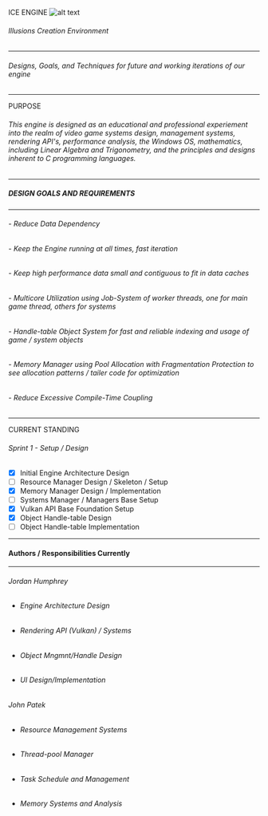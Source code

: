 ICE ENGINE ![alt text](https://d30y9cdsu7xlg0.cloudfront.net/png/84009-200.png "Logo Title Text 1")
###### Illusions Creation Environment
-----------------------------------------
###### Designs, Goals, and Techniques for future and working iterations of our engine
---------------------------------------------------------------------------------------------------------

PURPOSE

###### This engine is designed as an educational and professional experiement into the realm of video game systems design, management systems, rendering API's, performance analysis,  the Windows OS, mathematics, including Linear Algebra and Trigonometry, and the principles and designs inherent to C programming languages.
---------------------------------------------------------------------------------------------------------

##### DESIGN GOALS AND REQUIREMENTS
---------------------------------------------------------------------------------------------------------

###### - Reduce Data Dependency
###### - Keep the Engine running at all times, fast iteration
###### - Keep high performance data small and contiguous to fit in data caches
###### - Multicore Utilization using Job-System of worker threads, one for main game thread, others for systems
###### - Handle-table Object System for fast and reliable indexing and usage of game / system objects
###### - Memory Manager using Pool Allocation with Fragmentation Protection to see allocation patterns / tailer code for optimization
###### - Reduce Excessive Compile-Time Coupling

---------------------------------------------------------------------------------------------------------
CURRENT STANDING

###### Sprint 1 - Setup / Design
- [x] Initial Engine Architecture Design
- [ ] Resource Manager Design / Skeleton / Setup
- [x] Memory Manager Design / Implementation
- [ ] Systems Manager / Managers Base Setup
- [x] Vulkan API Base Foundation Setup
- [x] Object Handle-table Design
- [ ] Object Handle-table Implementation

---------------------------------------------------------------------------------------------------------
#### Authors / Responsibilities Currently
---------------------------------------------------------------------------------------------------------

###### Jordan Humphrey

* ###### Engine Architecture Design
* ###### Rendering API (Vulkan) / Systems
* ###### Object Mngmnt/Handle Design
* ###### UI Design/Implementation

###### John Patek

* ###### Resource Management Systems
* ###### Thread-pool Manager
* ###### Task Schedule and Management
* ###### Memory Systems and Analysis
